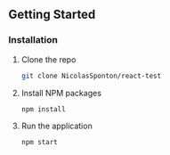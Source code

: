 
## Getting Started

### Installation

1. Clone the repo
   ```sh
   git clone NicolasSponton/react-test
   ```
2. Install NPM packages
   ```sh
   npm install
   ```
3. Run the application
   ```sh
   npm start
   ```


